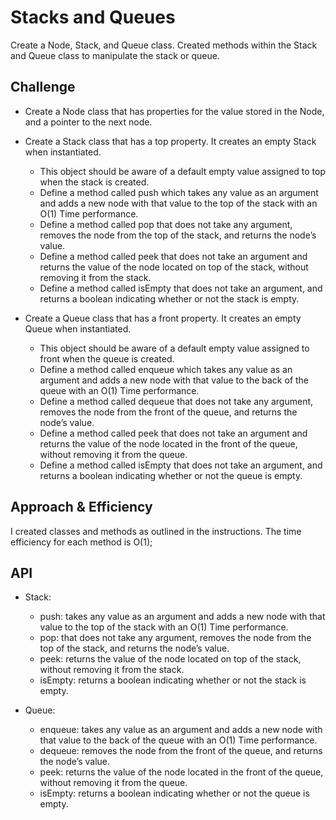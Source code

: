 # Stacks and Queues
Create a Node, Stack, and Queue class. Created methods within the Stack and Queue class to manipulate the stack or queue.

## Challenge
* Create a Node class that has properties for the value stored in the Node, and a pointer to the next node.

* Create a Stack class that has a top property.  It creates an empty Stack when instantiated.
  - This object should be aware of a default empty value assigned to top when the stack is created.
  - Define a method called push which takes any value as an argument and adds a new node with that value to the top of the stack with an O(1) Time performance.
  - Define a method called pop that does not take any argument, removes the node from the top of the stack, and returns the node’s value.
  - Define a method called peek that does not take an argument and returns the value of the node located on top of the stack, without removing it from the stack.
  - Define a method called isEmpty that does not take an argument, and returns a boolean indicating whether or not the stack is empty.

* Create a Queue class that has a front property. It creates an empty Queue when instantiated.
  - This object should be aware of a default empty value assigned to front when the queue is created.
  - Define a method called enqueue which takes any value as an argument and adds a new node with that value to the back of the queue with an O(1) Time performance.
  - Define a method called dequeue that does not take any argument, removes the node from the front of the queue, and returns the node’s value.
  - Define a method called peek that does not take an argument and returns the value of the node located in the front of the queue, without removing it from the queue.
  - Define a method called isEmpty that does not take an argument, and returns a boolean indicating whether or not the queue is empty.


## Approach & Efficiency
I created classes and methods as outlined in the instructions. The time efficiency for each method is O(1);

## API
* Stack:
  - push: takes any value as an argument and adds a new node with that value to the top of the stack with an O(1) Time performance.
  - pop: that does not take any argument, removes the node from the top of the stack, and returns the node’s value.
  - peek: returns the value of the node located on top of the stack, without removing it from the stack.
  - isEmpty: returns a boolean indicating whether or not the stack is empty.

* Queue:
  - enqueue: takes any value as an argument and adds a new node with that value to the back of the queue with an O(1) Time performance.
  - dequeue:  removes the node from the front of the queue, and returns the node’s value.
  - peek: returns the value of the node located in the front of the queue, without removing it from the queue.
  - isEmpty: returns a boolean indicating whether or not the queue is empty.